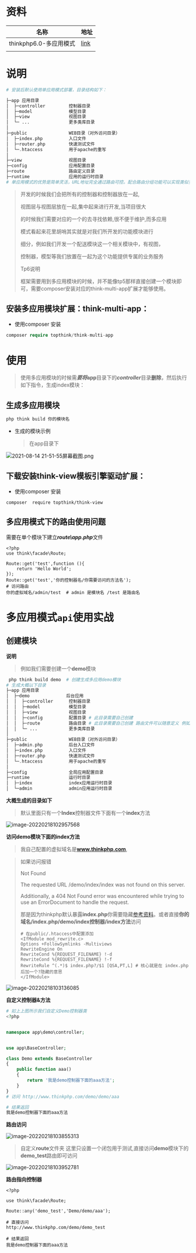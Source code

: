 # 资料

| 名称                   | 地址                                                       |
| ---------------------- | ---------------------------------------------------------- |
| thinkphp6.0-多应用模式 | [link](https://www.kancloud.cn/manual/thinkphp6_0/1297876) |
|                        |                                                            |

# 说明

```php
# 安装后默认使用单应用模式部署，目录结构如下：

├─app 应用目录
│  ├─controller         控制器目录
│  ├─model              模型目录
│  ├─view               视图目录
│  └─ ...               更多类库目录
│
├─public                WEB目录（对外访问目录）
│  ├─index.php          入口文件
│  ├─router.php         快速测试文件
│  └─.htaccess          用于apache的重写
│
├─view                  视图目录
├─config                应用配置目录
├─route                 路由定义目录
├─runtime               应用的运行时目录
# 单应用模式的优势是简单灵活，URL地址完全通过路由可控。配合路由分组功能可以实现类似多应用的灵活机制    
```



> 开发的时候我们会把所有的控制器和控制器放在一起,
>
> 视图层与视图层放在一起,集中起来进行开发,当项目很大
>
> 的时候我们需要对应的一个的去寻找依赖,很不便于维护,而多应用
>
> 模式看起来花里胡哨其实就是对我们所开发的功能模块进行
>
> 细分，例如我们开发一个配送模块这一个相关模块中，有视图，
>
> 控制器，模型等我们放置在一起为这个功能提供专属的业务服务
>
> Tp6说明
>
> 框架需要用到多应用模块的时候，并不能像tp5那样直接创建一个模块即可，需要composer安装对应的think-multi-app扩展才能够使用。

## 安装多应用模块扩展：think-multi-app：

- 使用composer 安装

```php
composer require topthink/think-multi-app
```

# 使用

> 使用多应用模块的时候需***要将*****app**目录下的***controller***目录**删除**，然后执行如下指令，生成index模块：

## 生成多应用模块

```php
php think build 你的模块名 
```

- 生成的模块示例

  > 在app目录下

![2021-08-14 21-51-55屏幕截图.png](https://i.loli.net/2021/08/14/fTCMhoRBd2LpwOg.png)

## 下载安装think-view模板引擎驱动扩展：

- 使用composer 安装

```shell
composer  require topthink/think-view
```



## 多应用模式下的路由使用问题

需要在单个模块下建立***route\app.php***文件

```shell
<?php
use think\facade\Route;

Route::get('test',function (){
    return 'Hello World';
});
Route::get('test','你的控制器名/你需要访问的方法名');
# 访问路由
你的虚拟域名/admin/test  # admin 是模块名 /test 是路由名
```



# 多应用模式`api`使用实战

## 创建模块

**说明**

> 例如我们需要创建一个**demo**模块

```php
 php think build demo  # 创建生成多应用demo模块
# 生成大概以下目录     
├─app 应用目录
│  ├─demo              后台应用
│  │  ├─controller      控制器目录
│  │  ├─model           模型目录
│  │  ├─view            视图目录
│  │  ├─config          配置目录 # 此目录需要自己创建
│  │  ├─route           路由目录 # 此目录需要自己创建 路由文件可以随意定义 例如 demo.php
│  │  └─ ...            更多类库目录
│
├─public                WEB目录（对外访问目录）
│  ├─admin.php          后台入口文件
│  ├─index.php          入口文件
│  ├─router.php         快速测试文件
│  └─.htaccess          用于apache的重写
│
├─config                全局应用配置目录
├─runtime               运行时目录
│  ├─index              index应用运行时目录
│  └─admin              admin应用运行时目录     
```

**大概生成的目录如下**

> 默认里面只有一个**Index**控制器文件下面有一个**index**方法

![image-20220218102957568](https://yaoliuyang-blog-images.oss-cn-beijing.aliyuncs.com/blogImages/image-20220218102957568.png)

**访问demo模块下面的index方法**

> 我自己配置的虚拟域名是**www.thinkphp.com**, 

> 如果访问报错
>
> Not Found
>
> The requested URL /demo/index/index was not found on this server.
>
> Additionally, a 404 Not Found error was encountered while trying to use an ErrorDocument to handle the request.
>
> 那是因为thinkphp默认暴露**index.php**你需要隐藏[参考资料](https://www.cnblogs.com/yaoliuyang/p/12410193.html)。或者直接**你的域名/index.php/demo/index控制器/index方法**访问
>
> ```shell
> # 在public/.htaccess中配置添加
> <IfModule mod_rewrite.c>
> Options +FollowSymlinks -Multiviews
> RewriteEngine On
> RewriteCond %{REQUEST_FILENAME} !-d
> RewriteCond %{REQUEST_FILENAME} !-f
> RewriteRule ^(.*)$ index.php?/$1 [QSA,PT,L] # 核心就是在 index.php后加一个?隐藏的意思
> </IfModule>
> ```

![image-20220218103136085](https://yaoliuyang-blog-images.oss-cn-beijing.aliyuncs.com/blogImages/image-20220218103136085.png)

**自定义控制器&方法**

```php
# 如上上图所示我们自定义Demo控制器类
<?php


namespace app\demo\controller;


use app\BaseController;

class Demo extends BaseController
{
    public function aaa()
    {
        return '我是demo控制器下面的aaa方法';
    }
}
# 访问 http://www.thinkphp.com/demo/demo/aaa

# 结果返回
我是demo控制器下面的aaa方法
```

**路由访问**

![image-20220218103855313](https://yaoliuyang-blog-images.oss-cn-beijing.aliyuncs.com/blogImages/image-20220218103855313.png)

> 自定义**route**文件夹 这里只设置一个闭包用于测试,直接访问**demo**模块下的**demo_test**路由即可访问

![image-20220218103952781](https://yaoliuyang-blog-images.oss-cn-beijing.aliyuncs.com/blogImages/image-20220218103952781.png)



**路由指向控制器**

```shell
<?php

use think\facade\Route;

Route::any('demo_test','Demo/demo/aaa');

# 直接访问
http://www.thinkphp.com/demo/demo_test

# 结果返回
我是demo控制器下面的aaa方法
```

